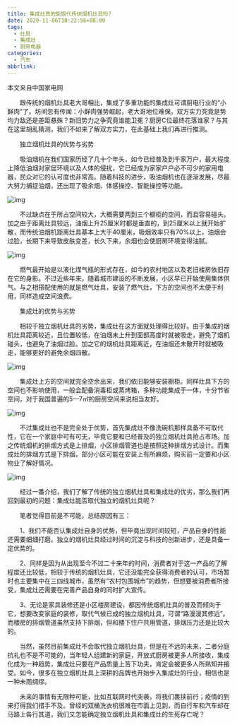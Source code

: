 ```yaml
---
title: 集成灶真的能取代传统烟机灶具吗?
date: 2020-11-06T18:22:56+08:00
tags:
  - 灶具
  - 集成灶
  - 厨房电器
categories:
  - 汽车
abbrlink:
---
```


本文来自中国家电网

　　跟传统的烟机灶具老大哥相比，集成了多重功能的集成灶可谓厨电行业的“小鲜肉”了。坊间忽有传闻：小鲜肉强势崛起，老大哥地位难保。双方实力究竟是势均力敌还是差距悬殊？新旧势力之争究竟谁能卫冕？厨房C位最终花落谁家？与其在这里胡乱猜测，我们不如来了解双方实力，在此基础上我们再进行推测。

　　独立烟机灶具的优势与劣势

　　吸油烟机在我们国家历经了几十个年头，如今已经普及到千家万户，最大程度上降低油烟对家居环境以及人体的侵扰，它已经成为家家户户必不可少的家用电器，民众对它的认可度也非常高。随着科技的进步，吸油烟机也在逐渐发展，尽最大努力捕捉油烟，还出现了吸余烟、体感操控、智能操控等功能。

![img](https://cdn.jsdelivr.net/gh/yakeing/Documentation@main/Hexo/images/fd7d-kcaeqzx2636690.png)

　　不过缺点在于所占空间较大，大概需要两到三个橱柜的空间，而且容易碰头。加之由于距离灶具较远，油烟上升25厘米时都是垂直的，到25厘米以上就开始扩散，而传统油烟机距离灶具基本上大于40厘米，吸烟效率只有70%以上，油烟会过脸，长期下来导致皮肤变差，长久下来，余烟也会使厨房环境变得油腻。

![img](https://cdn.jsdelivr.net/gh/yakeing/Documentation@main/Hexo/images/7f04-kcaeqzx2636709.jpg)

　　燃气最开始是以液化煤气瓶的形式存在，如今的农村地区以及老旧楼房依旧存在它的身影。不过近些年来，随着城市建设的不断发展，小区早已开始使用集体供气。与之相搭配使用的就是燃气灶具，安装了燃气灶，下方的空间也不太便于利用，同样造成空间浪费。

　　集成灶的优势与劣势

　　相较于独立烟机灶具的劣势，集成灶在这方面就处理得比较好。由于集成的烟机灶具距离较近，且位置较低，在油烟未上升到面部高度时就被吸走，避免了烟机碰头，也避免了油烟过脸。加之它的烟机灶具距离近，在油烟还未散开时就被吸走，能够更好的避免余烟四散。

![img](https://cdn.jsdelivr.net/gh/yakeing/Documentation@main/Hexo/images/5363-kcaeqzx2636739.jpg)

　　集成灶上方的空间就完全空余出来，我们依旧能够安装橱柜。同样灶具下方的空间也不影响使用，一般会配备消毒柜或蒸烤箱，多种功能集成于一体，十分节省空间，对于我国普遍的5—7㎡的厨房空间来说相当友好。

![img](https://cdn.jsdelivr.net/gh/yakeing/Documentation@main/Hexo/images/11d4-kcaeqzx2636758.jpg)

　　不过集成灶也不是完全处于优势，首先集成灶不像洗碗机那样具备不可取代性，它在一个家庭中可有可无，毕竟它要和已经普及的独立烟机灶具抢占市场。加之传统烟机的排烟方式是上排烟，小区排烟管道也是按照这种排烟方式设计。而集成灶的排烟方式是下排烟，部分小区可能在安装上有所麻烦，购买前一定要和小区物业了解好情况。

![img](https://cdn.jsdelivr.net/gh/yakeing/Documentation@main/Hexo/images/bb76-kcaeqzx2636786.jpg)

　　经过一番介绍，我们了解了传统的独立烟机灶具和集成灶的优劣，那么我们再回到最初的问题：集成灶能否取代独立的烟机灶具呢？

　　笔者觉得目前是不可能，总结原因有三：

　　1、我们不能否认集成灶自身的优势，但毕竟出现时间较短，产品自身的性能还需要细细打磨。独立的烟机灶具经过时间的沉淀与科技的创新进步，还是具备一定优势的。

　　2、同样是因为从出现至今不过二十来年的时间，消费者对于这一产品的了解程度还比较低，相较于传统的烟机灶具，它还没能完全获得消费者的认可，市场暂时也主要集中在三四线城市，虽然有“农村包围城市”的趋势，但想要被消费者所接受，集成灶还需要在完善产品自身的同时扩大宣传。

　　3、无论是家具装修还是小区楼房建设，都因传统烟机灶具的普及而倾向于它，想要改变家庭的装修，取代气候已成的独立烟机灶具，可谓“路漫漫其修远”。而楼房的排烟管道虽然支持下排烟，但和楼下住户共用管道，排烟压力还是比较大的。

　　当然，虽然目前集成灶不会取代独立烟机灶具，但是在不远的未来，二者分庭抗礼也不是不可能的，当年轻人组建新的家庭，开放式厨房被更多人所接收，集成化成为一种趋势，集成灶只要在产品质量上苦下功夫，肯定会被更多人所熟知并接受。如今，很多在独立烟机灶具上深耕的品牌也开始步入集成灶的行业，相信也是一种未雨绸缪。

　　未来的事情有无限种可能，比如互联网时代突袭，将我们裹挟前行；疫情的到来打得我们措手不及。曾经的双桶洗衣机很难在市面上见到，而自行车和汽车却在马路上各行其道，我们又怎能确定独立烟机灶具和集成灶的生死存亡呢？